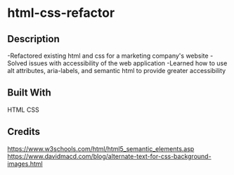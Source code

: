 # html-css-refactor

## Description 

-Refactored existing html and css for a marketing company's website 
-Solved issues with accessibility of the web application
-Learned how to use alt attributes, aria-labels, and semantic html to provide greater accessibility

## Built With

HTML
CSS

## Credits 

https://www.w3schools.com/html/html5_semantic_elements.asp
https://www.davidmacd.com/blog/alternate-text-for-css-background-images.html
